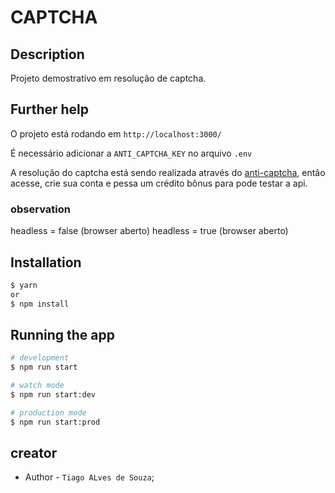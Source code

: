 # CAPTCHA

## Description
Projeto demostrativo em resolução de captcha.

## Further help

O projeto está rodando em `http://localhost:3000/`

É necessário adicionar a `ANTI_CAPTCHA_KEY` no arquivo `.env`

A resolução do captcha está sendo realizada através do [anti-captcha](https://anti-captcha.com/apidoc),
então acesse, crie sua conta e pessa um crédito bônus para pode testar a api. 

### observation

headless = false (browser aberto)
headless = true  (browser aberto)


## Installation

```bash
$ yarn
or 
$ npm install
```

## Running the app

```bash
# development
$ npm run start

# watch mode
$ npm run start:dev

# production mode
$ npm run start:prod
```

## creator

- Author - `Tiago ALves de Souza`;
